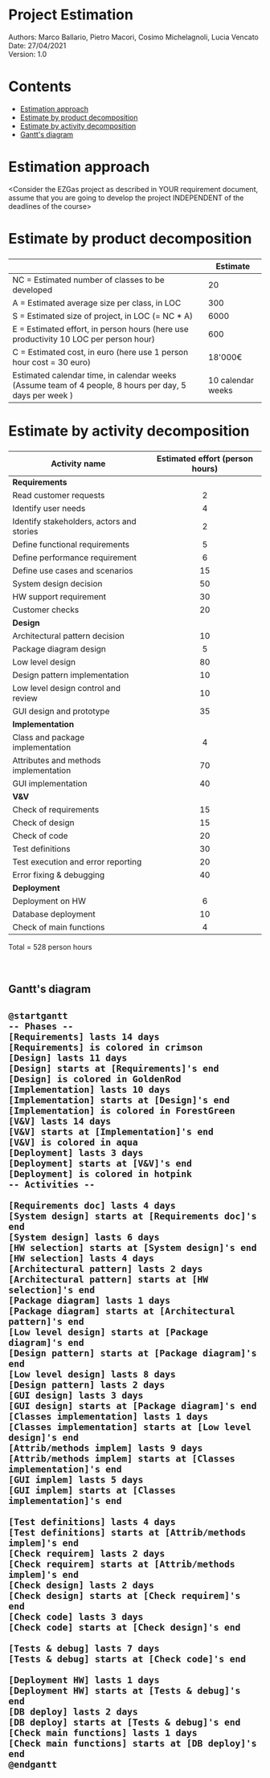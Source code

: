 # Project Estimation  
Authors:  Marco Ballario, Pietro Macori, Cosimo Michelagnoli, Lucia Vencato<br>
Date: 27/04/2021<br>
Version: 1.0
# Contents
- [Estimation approach](#estimation-approach)
- [Estimate by product decomposition](#estimate-by-product-decomposition)
- [Estimate by activity decomposition](#estimate-by-activity-decomposition)
- [Gantt's diagram](#gantts-diagram)
# Estimation approach
<Consider the EZGas  project as described in YOUR requirement document, assume that you are going to develop the project INDEPENDENT of the deadlines of the course>
# Estimate by product decomposition
### 
|             | Estimate                        |             
| ----------- | ------------------------------- |  
| NC =  Estimated number of classes to be developed   |              20               |             
|  A = Estimated average size per class, in LOC       |               300             | 
| S = Estimated size of project, in LOC (= NC * A) | 6000 |
| E = Estimated effort, in person hours (here use productivity 10 LOC per person hour)  |              600                        |   
| C = Estimated cost, in euro (here use 1 person hour cost = 30 euro) | 18'000€ | 
| Estimated calendar time, in calendar weeks (Assume team of 4 people, 8 hours per day, 5 days per week ) | 10 calendar weeks |               
# Estimate by activity decomposition
### 
|         Activity name    | Estimated effort (person hours)   |             
|  ------------------------| :-------------------------------: | 
| <Strong>Requirements</Strong>| |
| Read customer requests | 2 |
| Identify user needs | 4 |
| Identify stakeholders, actors and stories | 2 |
| Define functional requirements | 5 |
| Define performance requirement| 6 |
| Define use cases and scenarios | 15 |
| System design decision  | 50 |
| HW support requirement | 30 |
| Customer checks | 20 |
| <Strong>Design</Strong> | |
| Architectural pattern decision | 10 |
| Package diagram design | 5 |
| Low level design | 80 |
| Design pattern implementation | 10 |
| Low level design control and review | 10 |
| GUI design and prototype| 35 |
| <Strong>Implementation </Strong>| |
| Class and package implementation| 4 |
| Attributes and methods implementation | 70 |
| GUI implementation | 40 |
| <Strong>V&V</Strong>  ||
| Check of requirements | 15 |
| Check of design | 15 |
| Check of code | 20 |
| Test definitions | 30 |
| Test execution and error reporting | 20 |
| Error fixing & debugging | 40 |
| <Strong>Deployment</Strong>||
| Deployment on HW | 6 |
| Database deployment | 10 |
| Check of main functions | 4 |

Total = 528 person hours<br><br><br>

<h2>Gantt's diagram<h2>

```plantuml
@startgantt
-- Phases --
[Requirements] lasts 14 days
[Requirements] is colored in crimson
[Design] lasts 11 days
[Design] starts at [Requirements]'s end
[Design] is colored in GoldenRod
[Implementation] lasts 10 days
[Implementation] starts at [Design]'s end
[Implementation] is colored in ForestGreen
[V&V] lasts 14 days
[V&V] starts at [Implementation]'s end
[V&V] is colored in aqua
[Deployment] lasts 3 days
[Deployment] starts at [V&V]'s end
[Deployment] is colored in hotpink
-- Activities --

[Requirements doc] lasts 4 days
[System design] starts at [Requirements doc]'s end
[System design] lasts 6 days
[HW selection] starts at [System design]'s end
[HW selection] lasts 4 days
[Architectural pattern] lasts 2 days
[Architectural pattern] starts at [HW selection]'s end
[Package diagram] lasts 1 days
[Package diagram] starts at [Architectural pattern]'s end
[Low level design] starts at [Package diagram]'s end
[Design pattern] starts at [Package diagram]'s end
[Low level design] lasts 8 days
[Design pattern] lasts 2 days
[GUI design] lasts 3 days
[GUI design] starts at [Package diagram]'s end
[Classes implementation] lasts 1 days
[Classes implementation] starts at [Low level design]'s end
[Attrib/methods implem] lasts 9 days
[Attrib/methods implem] starts at [Classes implementation]'s end
[GUI implem] lasts 5 days
[GUI implem] starts at [Classes implementation]'s end

[Test definitions] lasts 4 days
[Test definitions] starts at [Attrib/methods implem]'s end
[Check requirem] lasts 2 days
[Check requirem] starts at [Attrib/methods implem]'s end
[Check design] lasts 2 days
[Check design] starts at [Check requirem]'s end
[Check code] lasts 3 days
[Check code] starts at [Check design]'s end

[Tests & debug] lasts 7 days
[Tests & debug] starts at [Check code]'s end

[Deployment HW] lasts 1 days
[Deployment HW] starts at [Tests & debug]'s end
[DB deploy] lasts 2 days
[DB deploy] starts at [Tests & debug]'s end
[Check main functions] lasts 1 days
[Check main functions] starts at [DB deploy]'s end
@endgantt
```
